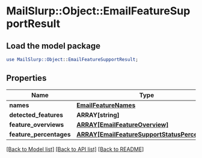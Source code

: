 # MailSlurp::Object::EmailFeatureSupportResult

## Load the model package
```perl
use MailSlurp::Object::EmailFeatureSupportResult;
```

## Properties
Name | Type | Description | Notes
------------ | ------------- | ------------- | -------------
**names** | [**EmailFeatureNames**](EmailFeatureNames) |  | 
**detected_features** | **ARRAY[string]** |  | 
**feature_overviews** | [**ARRAY[EmailFeatureOverview]**](EmailFeatureOverview) |  | 
**feature_percentages** | [**ARRAY[EmailFeatureSupportStatusPercentage]**](EmailFeatureSupportStatusPercentage) |  | 

[[Back to Model list]](../README#documentation-for-models) [[Back to API list]](../README#documentation-for-api-endpoints) [[Back to README]](../README)


